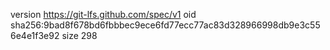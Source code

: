 version https://git-lfs.github.com/spec/v1
oid sha256:9bad8f678bd6fbbbec9ece6fd77ecc77ac83d328966998db9e3c556e4e1f3e92
size 298

